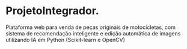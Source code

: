 # ProjetoIntegrador.
Plataforma web para venda de peças originais de motocicletas, com sistema de recomendação inteligente e edição automática de imagens utilizando IA em Python (Scikit-learn e OpenCV)
